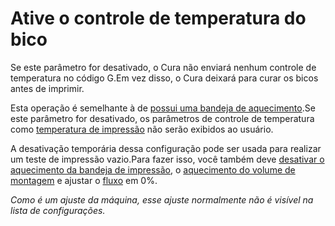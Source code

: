 Ative o controle de temperatura do bico
====
Se este parâmetro for desativado, o Cura não enviará nenhum controle de temperatura no código G.Em vez disso, o Cura deixará para curar os bicos antes de imprimir.

Esta operação é semelhante à de [possui uma bandeja de aquecimento](Machine_heated_bed.md).Se este parâmetro for desativado, os parâmetros de controle de temperatura como [temperatura de impressão](../material/material_print_temperature.md) não serão exibidos ao usuário.

A desativação temporária dessa configuração pode ser usada para realizar um teste de impressão vazio.Para fazer isso, você também deve [desativar o aquecimento da bandeja de impressão](Machine_heated_bed.md), o [aquecimento do volume de montagem](Machine_heated_build_volume.md) e ajustar o [fluxo](../material/material_flow.mdd ) em 0%.

*Como é um ajuste da máquina, esse ajuste normalmente não é visível na lista de configurações.*